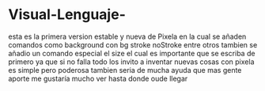 # Visual-Lenguaje-
esta es la primera version estable
y nueva de Pixela en la cual se añaden
comandos como background con bg 
stroke noStroke entre otros
tambien se añadio un comando especial
el size el cual es importante que se
escriba de primero ya que si no
falla todo los invito a inventar 
nuevas cosas con pixela es simple pero poderosa tambien seria de mucha 
ayuda que mas gente aporte me gustaría mucho ver hasta donde oude llegar 
